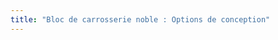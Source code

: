 ```yaml
---
title: "Bloc de carrosserie noble : Options de conception"
---
```


<DesignOptions design='noble' />
